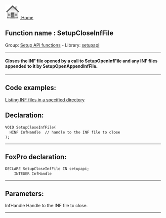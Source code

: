 [<img src="../../images/home.png"> Home ](https://github.com/VFPX/Win32API)  

## Function name : SetupCloseInfFile
Group: [Setup API functions](../../functions_group.md#Setup_API_functions)  -  Library: [setupapi](../../../libraries.md#setupapi)  
***  


#### Closes the INF file opened by a call to SetupOpenInfFile and any INF files appended to it by SetupOpenAppendInfFile.
***  


## Code examples:
[Listing INF files in a specified directory](../../samples/sample_169.md)  

## Declaration:
```foxpro  
VOID SetupCloseInfFile(
  HINF InfHandle  // handle to the INF file to close
);  
```  
***  


## FoxPro declaration:
```foxpro  
DECLARE SetupCloseInfFile IN setupapi;
	INTEGER InfHandle  
```  
***  


## Parameters:
InfHandle 
Handle to the INF file to close.   
***  

